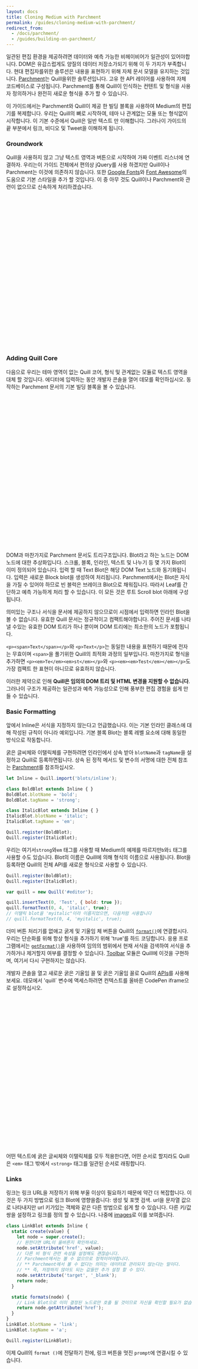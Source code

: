 ```yaml
---
layout: docs
title: Cloning Medium with Parchment
permalink: /guides/cloning-medium-with-parchment/
redirect_from:
  - /docs/parchment/
  - /guides/building-on-parchment/
---
```

<!-- head -->
<style>
.codepen {
  height: 408px;
}
</style>
<!-- head -->

일관된 편집 환경을 제공하려면 데이터와 예측 가능한 비헤이비어가 일관성이 있어야합니다. DOM은 유감스럽게도 양질의 데이터 저장소가되기 위해 이 두 가지가 부족합니다. 현대 편집자를위한 솔루션은 내용을 표현하기 위해 자체 문서 모델을 유지하는 것입니다. [Parchment](https://github.com/quilljs/parchment/)는 Quill을위한 솔루션입니다. 고유 한 API 레이어를 사용하여 자체 코드베이스로 구성됩니다. Parchment를 통해 Quill이 인식하는 컨텐트 및 형식을 사용자 정의하거나 완전히 새로운 형식을 추가 할 수 있습니다.

이 가이드에서는 Parchment와 Quill이 제공 한 빌딩 블록을 사용하여 Medium의 편집기를 복제합니다. 우리는 Quill의 뼈로 시작하여, 테마 나 관계없는 모듈 또는 형식없이 시작합니다. 이 기본 수준에서 Quill은 일반 텍스트 만 이해합니다. 그러나이 가이드의 끝 부분에서 링크, 비디오 및 Tweet을 이해하게 됩니다.

### Groundwork

Quill을 사용하지 않고 그냥 텍스트 영역과 버튼으로 시작하여 가짜 이벤트 리스너에 연결하자. 우리는이 가이드 전체에서 편의상 jQuery를 사용 하겠지만 Quill이나 Parchment는 이것에 의존하지 않습니다. 또한 [Google Fonts](https://fonts.google.com/)와 [Font Awesome](http://fontawesome.io/)의 도움으로 기본 스타일을 추가 할 것입니다. 이 중 아무 것도 Quill이나 Parchment와 관련이 없으므로 신속하게 처리하겠습니다.

<div data-height="400" data-theme-id="23269" data-slug-hash="oLVAKZ" data-default-tab="result" data-embed-version="2" class="codepen"></div>


### Adding Quill Core

다음으로 우리는 테마 영역이 없는 Quill 코어, 형식 및 관계없는 모듈로 텍스트 영역을 대체 할 것입니다. 에디터에 입력하는 동안 개발자 콘솔을 열어 데모를 확인하십시오. 동작하는 Parchment 문서의 기본 빌딩 블록을 볼 수 있습니다.

<div data-height="400" data-theme-id="23269" data-slug-hash="QEoZQb" data-default-tab="result" data-embed-version="2" class="codepen"></div>

DOM과 마찬가지로 Parchment 문서도 트리구조입니다. Blot라고 하는 노드는 DOM 노드에 대한 추상화입니다. 스크롤, 블록, 인라인, 텍스트 및 나누기 등 몇 가지 Blot이 이미 정의되어 있습니다. 입력 할 때 Text Blot은 해당 DOM Text 노드와 동기화됩니다. 입력은 새로운 Block blot을 생성하여 처리됩니다. Parchment에서는 Blot은 자식을 가질 수 있어야 하므로 빈 블럭은 브레이크 Blot으로 채워집니다. 따라서 Leaf를 간단하고 예측 가능하게 처리 할 수 있습니다. 이 모든 것은 루트 Scroll blot 아래에 구성됩니다.

의미있는 구조나 서식을 문서에 제공하지 않으므로이 시점에서 입력하면 인라인 Blot을 볼 수 없습니다. 유효한 Quill 문서는 정규적이고 컴팩트해야합니다. 주어진 문서를 나타낼 수있는 유효한 DOM 트리가 하나 뿐이며 DOM 트리에는 최소한의 노드가 포함됩니다.

`<p><span>Text</span></p>`와 `<p>Text</p>`는 동일한 내용을 표현하기 때문에 전자는 무효이며 `<span>`을 풀기위한 Quill의 최적화 과정의 일부입니다. 마찬가지로 형식을 추가하면 `<p><em>Te</em><em>st</em></p>`와 `<p><em><em>Test</em></em></p>`도 가장 컴팩트 한 표현이 아니므로 유효하지 않습니다.

이러한 제약으로 인해 **Quill은 임의의 DOM 트리 및 HTML 변경을 지원할 수 없습니다**.
그러나이 구조가 제공하는 일관성과 예측 가능성으로 인해 풍부한 편집 경험을 쉽게 만들 수 있습니다.

### Basic Formatting


앞에서 Inline은 서식을 지정하지 않는다고 언급했습니다. 이는 기본 인라인 클래스에 대해 작성된 규칙이 아니라 예외입니다. 기본 블록 Blot는 블록 레벨 요소에 대해 동일한 방식으로 작동합니다.

굵은 글씨체와 이탤릭체를 구현하려면 인라인에서 상속 받아 `blotName`과 `tagName`을 설정하고 Quill로 등록하면됩니다. 상속 된 정적 메서드 및 변수의 서명에 대한 전체 참조는 [Parchment](https://github.com/quilljs/parchment/)를 참조하십시오.

```js
let Inline = Quill.import('blots/inline');

class BoldBlot extends Inline { }
BoldBlot.blotName = 'bold';
BoldBlot.tagName = 'strong';

class ItalicBlot extends Inline { }
ItalicBlot.blotName = 'italic';
ItalicBlot.tagName = 'em';

Quill.register(BoldBlot);
Quill.register(ItalicBlot);
```

우리는 여기서`strong`와`em` 태그를 사용할 때 Medium의 예제를 따르지만`b`와`i` 태그를 사용할 수도 있습니다. Blot의 이름은 Quill에 의해 형식의 이름으로 사용됩니다. Blot을 등록하면 Quill의 전체 API를 새로운 형식으로 사용할 수 있습니다.

```js
Quill.register(BoldBlot);
Quill.register(ItalicBlot);

var quill = new Quill('#editor');

quill.insertText(0, 'Test', { bold: true });
quill.formatText(0, 4, 'italic', true);
// 이탤릭 blot을 'myitalic"이라 이름지었으면, 다음처럼 사용합니다
// quill.formatText(0, 4, 'myitalic', true);
```

더미 버튼 처리기를 없애고 굵게 및 기울임 체 버튼을 Quill의 [`format()`](/docs/api/#format)에 연결합시다. 우리는 단순화를 위해 항상 형식을 추가하기 위해 'true'를 하드 코딩합니다. 응용 프로그램에서는 [`getFormat()`](/docs/api/#getformat)을 사용하여 임의의 범위에서 현재 서식을 검색하여 서식을 추가하거나 제거할지 여부를 결정할 수 있습니다. [Toolbar](/docs/modules/toolbar/) 모듈은 Quill에 이것을 구현하며, 여기서 다시 구현하지는 않습니다.

개발자 콘솔을 열고 새로운 굵은 기울임 꼴 및 굵은 기울임 꼴로 Quill의 [APIs](/docs/api/)를 사용해보세요. 데모에서 'quill` 변수에 액세스하려면 컨텍스트를 올바른 CodePen iframe으로 설정하십시오.

<div data-height="400" data-theme-id="23269" data-slug-hash="VjRovy" data-default-tab="result" data-embed-version="2" class="codepen"></div>

어떤 텍스트에 굵은 글씨체와 이탤릭체를 모두 적용한다면, 어떤 순서로 할지라도 Quill은 `<em>` 태그 밖에서 `<strong>` 태그를 일관된 순서로 래핑합니다.

### Links

링크는 링크 URL을 저장하기 위해 부울 이상이 필요하기 때문에 약간 더 복잡합니다. 이것은 두 가지 방법으로 링크 Blot에 영향을줍니다: 생성 및 포맷 검색. url을 문자열 값으로 나타내지만 url 키가있는 객체와 같은 다른 방법으로 쉽게 할 수 있습니다. 다른 키/값 쌍을 설정하고 링크를 정의 할 수 있습니다. 나중에 [images](#images)로 이를 보여줍니다.

```js
class LinkBlot extends Inline {
  static create(value) {
    let node = super.create();
    // 원한다면 URL이 올바른지 확인하세요.
    node.setAttribute('href', value);
    // 다른 비 형식 관련 속성을 설정해도 괜찮습니다.
    // Parchment에서는 볼 수 없으므로 정적이어야합니다.
    // ** Parchment에서 볼 수 없다는 의미는 데이터로 관리되지 않는다는 말이다.
    // ** 즉, 저장하지 않아도 되는 값들만 추가 설정 할 수 있다.
    node.setAttribute('target', '_blank');
    return node;
  }

  static formats(node) {
    // Link Blot으로 이미 결정된 노드로만 호출 될 것이므로 자신을 확인할 필요가 없습니다.
    return node.getAttribute('href');
  }
}
LinkBlot.blotName = 'link';
LinkBlot.tagName = 'a';

Quill.register(LinkBlot);
```

이제 Quill의 `format ()`에 전달하기 전에, 링크 버튼을 멋진 `prompt`에 연결시킬 수 있습니다.

<div data-height="400" data-theme-id="23269" data-slug-hash="oLVKRa" data-default-tab="result" data-embed-version="2" class="codepen"></div>


### Blockquote and Headers

Blockquotes는 Bold blot과 같은 방식으로 구현됩니다. 단, Block에서 기본 블록 레벨 Blot을 상속받습니다. **인라인 blot은 중첩 될 수 있지만 Block blot은 중첩 될 수 없습니다. 줄 바꿈 대신에 블록 blot은 동일한 텍스트 범위에 적용될 때 서로를 대체**합니다.

```js
let Block = Quill.import('blots/block');

class BlockquoteBlot extends Block { }
BlockquoteBlot.blotName = 'blockquote';
BlockquoteBlot.tagName = 'blockquote';
```

헤더는 하나의 차이점을 제외하고 정확히 동일한 방식으로 구현됩니다. 두 개 이상의 DOM 요소로 표현할 수 있습니다. 형식의 값은 기본적으로 'true'대신에 tagName이됩니다. 우리는 `formats ()`을 확장하여 이를 사용자 정의 할 수 있으며, 이는 [links](#links)와 비슷한 방식으로 가능합니다.
```js
class HeaderBlot extends Block {
  static formats(node) {
    return HeaderBlot.tagName.indexOf(node.tagName) + 1;
  }
}
HeaderBlot.blotName = 'header';
// Medium only supports two header sizes, so we will only demonstrate two,
// but we could easily just add more tags into this array
// Medium이 단 두가지의 헤더 크기를 지원하기 때문에 단 두개의 예만 보입니다.
// 그러나 이 배열에 태그를 더 추가하는 것 만으로 쉽게 가능합니다.
HeaderBlot.tagName = ['H1', 'H2'];
```

이 새로운 Blot을 각각의 버튼에 연결하고 `<blockquote>` 태그를 위한 CSS를 추가합시다.

<div data-height="400" data-theme-id="23269" data-slug-hash="NAmKAR" data-default-tab="result" data-embed-version="2" class="codepen"></div>

텍스트를 H1로 설정하고 콘솔에서`quill.getContents ()`를 실행하십시오. 우리는 사용자 정의 정적 `formats()` 함수를 보게 될 것이다. 데모에서 'quill` 변수에 액세스하려면 컨텍스트를 올바른 CodePen iframe으로 설정하십시오.

### Dividers

이제 첫 번째 Blot을 구현해 보겠습니다. 이전의 Blot 예제가 포맷팅에 기여하고 `format ()`을 구현하는 동안, 잎 Blot은 내용을 제공하고 `value ()`를 구현합니다. 리프 Blot은 Text 또는 Embed Blots 일 수 있으므로 섹션 구분선은 Embed입니다. 일단 생성되면 Embed Blots의 값은 변경되지 않으며 해당 위치의 내용을 변경하기 위해 삭제 및 재 삽입이 필요합니다.

우리의 방법론은 BlockEmbed에서 상속받는 것을 제외하고는 이전과 유사합니다. Embed는 `blots/embed`에도 존재하지만 인라인 레벨 Blot을 위한 것입니다. 우리는 디바이더 대신 블럭 레벨 구현을 원합니다.

```js
let BlockEmbed = Quill.import('blots/block/embed');

class DividerBlot extends BlockEmbed { }
DividerBlot.blotName = 'divider';
DividerBlot.tagName = 'hr';
```

클릭 핸들러는 [`insertEmbed()`](/docs/api/#insertembed)를 호출하는데, 이는 [`format()`](/docs/api/#format)처럼 우리를 위한 사용자 선택을 편리하게 결정, 저장 및 복원하지 않으므로 스스로 선택을 유지하기 위해 좀 더 많은 작업을 해야합니다. 또한 블록 중간에 BlockEmbed를 삽입하려고하면 Quill이 블록을 분할합니다. 이 동작을보다 명확하게하기 위해 분할자를 삽입하기 전에 개행을 삽입하여 블록을 명시 적으로 분할합니다. 자세한 내용은 CodePen의 Babel 탭을 살펴보십시오.

<div data-height="400" data-theme-id="23269" data-slug-hash="QEPLrv" data-default-tab="result" data-embed-version="2" class="codepen"></div>


### Images

이미지는 우리가 [Link](#links)와 [Divider](#divider) Blot을 만드는 것을 배운 것과 함께 추가 될 수 있습니다. 값에 대해 객체를 사용하여 이것이 어떻게 지원되는지 보여줍니다. 이미지를 삽입하는 버튼 핸들러는 정적 값을 사용할 것이므로이 가이드의 초점 인 [Parchment](https://github.com/quilljs/parchment/)와는 무관하게 툴팁 UI 코드에 주의를 기울이지 않아도됩니다.

```js
let BlockEmbed = Quill.import('blots/block/embed');

class ImageBlot extends BlockEmbed {
  static create(value) {
    let node = super.create();
    node.setAttribute('alt', value.alt);
    node.setAttribute('src', value.url);
    return node;
  }

  static value(node) {
    return {
      alt: node.getAttribute('alt'),
      url: node.getAttribute('src')
    };
  }
}
ImageBlot.blotName = 'image';
ImageBlot.tagName = 'img';
```

<div data-height="400" data-theme-id="23269" data-slug-hash="Pzggmy" data-default-tab="result" data-embed-version="2" class="codepen"></div>


### Videos

우리는 [images](#images)와 비슷한 방식으로 비디오를 구현할 것입니다. HTML5 `<video>` 태그를 사용할 수는 있지만 YouTube 동영상을 이런 식으로 재생할 수는 없으며 일반적으로 사용되는 경우가 많으므로 이를 지원하기 위해 `<iframe>`을 사용합니다. 우리는 여기에 있을 필요는 없지만, 여러개의 Blot이 같은 태그를 사용하기를 원한다면, 다음 [Tweet](#tweet) 예제에서 보여지는 `tagName`에 `className`을 사용할 수 있습니다.

또한 등록되지 않은 형식으로 너비와 높이에 대한 지원을 추가 할 것입니다. 등록 된 형식과의 네임 스페이스 충돌이없는 한, Embed에 특정한 형식은 별도로 등록 할 필요가 없습니다. Blots는 알 수없는 형식을 자식에게 전달하여 결국 Leaves에 도달하므로이 방법이 효과적입니다. 이것은 또한 다양한 Embed이 등록되지 않은 형식을 다르게 처리 할 수있게합니다. 예를 들어 이전 버전의 [image](#images) 임베드는 Google 비디오가 제공하는 것과 다른 방식으로 'width' 형식을 인식하고 처리 할 수 있었습니다.

```js
class VideoBlot extends BlockEmbed {
  static create(url) {
    let node = super.create();

    // Set non-format related attributes with static values
    node.setAttribute('frameborder', '0');
    node.setAttribute('allowfullscreen', true);

    return node;
  }

  static formats(node) {
    // We still need to report unregistered embed formats
    let format = {};
    if (node.hasAttribute('height')) {
      format.height = node.getAttribute('height');
    }
    if (node.hasAttribute('width')) {
      format.width = node.getAttribute('width');
    }
    return format;
  }

  static value(node) {
    return node.getAttribute('src');
  }

  format(name, value) {
    // Handle unregistered embed formats
    if (name === 'height' || name === 'width') {
      if (value) {
        this.domNode.setAttribute(name, value);
      } else {
        this.domNode.removeAttribute(name, value);
      }
    } else {
      super.format(name, value);
    }
  }
}
VideoBlot.blotName = 'video';
VideoBlot.tagName = 'iframe';
```

콘솔을 열고 [`getContents`](/docs/api/#getcontents)를 호출하면, Quill은 비디오를 다음과 같이보고합니다.

```js
{
  ops: [{
    insert: {
      video: {
        src: 'https://www.youtube.com/embed/QHH3iSeDBLo?showinfo=0'
      }
    },
    attributes: {
      height: '170',
      width: '400'
    }
  }]
}
```

<div data-height="400" data-theme-id="23269" data-slug-hash="qNwWzW" data-default-tab="result" data-embed-version="2" class="codepen"></div>


### Tweets

Medium는 다양한 유형의 삽입을 지원하지만 이 가이드에서는 Tweet에만 초점을 맞춥니다. Tweet Blot은 거의 [images](#images)와 거의 동일하게 구현됩니다. Embed Blots가 무효 노드에 해당 할 필요가 없다는 사실을 이용합니다. 그것은 임의의 노드가 될 수 있고 Quill은 그것을 무효 노드처럼 취급 할 것이고 자식이나 자손을 방해하지 않을 것입니다. 이렇게하면 `<div>`와 네이티브 Twitter Javascript 라이브러리를 사용하여 우리가 지정하는 `<div>` 컨테이너 내에서 만족스러운 것을 할 수 있습니다.

루트 Scroll Blot 또한 `<div>`을 사용하기 때문에 명확성을 위해 `className`도 지정합니다. 참고적으로 인라인 Blot은 `<span>`을 사용하고 블럭 Blot은 기본적으로 `<p>`를 사용합니다. 따라서 사용자 정의 Blot에 이 태그를 사용하려면 `tagName`에 추가적인 `className`을 지정해야합니다.

우리는 Blot을 정의하는 값으로 Tweet ID를 사용합니다. 다시 말해서 클릭 핸들러는 정적인 값을 사용하여 관련성없는 UI 코드에서 주의를 산만하게하지 않습니다.

```js
class TweetBlot extends BlockEmbed {
  static create(id) {
    let node = super.create();
    node.dataset.id = id;
    // 트위터 라이브러리가 컨텐츠를 수정하도록 허용
    twttr.widgets.createTweet(id, node);
    return node;
  }

  static value(domNode) {
    return domNode.dataset.id;
  }
}
TweetBlot.blotName = 'tweet';
TweetBlot.tagName = 'div';
TweetBlot.className = 'tweet';
```

<div data-height="400" data-theme-id="23269" data-slug-hash="vKrBjE" data-default-tab="result" data-embed-version="2" class="codepen"></div>


### Final Polish

우리는 그냥 평범한 텍스트를 이해하는 버튼과 Quill core로 시작했습니다. Parchment를 사용하여 굵게, 기울임 꼴, 링크, 인용구, 헤더, 섹션 구분선, 이미지, 비디오 및 트윗을 추가 할 수 있었습니다. 이 모든 것은 예측 가능하고 일관성있는 문서를 유지하면서 우리가 이러한 새로운 형식과 내용으로 Quill의 강력한 [APIs](/docs/api/)를 사용할 수 있게 합니다.

데모를 끝내기 위해 최종 마무리를 추가해 보겠습니다. Medium의 UI와 비교하지는 않지만, 유사합니다.

<div data-height="400" data-theme-id="23269" data-slug-hash="qNJrYB" data-default-tab="result" data-embed-version="2" class="codepen"></div>


<!-- script -->
<script src="//codepen.io/assets/embed/ei.js" type="text/javascript"></script>
<!-- script -->
